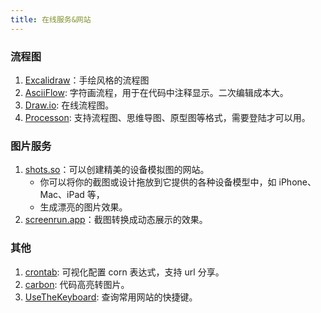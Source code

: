 ```yaml
---
title: 在线服务&网站
---
```


### 流程图

1. [Excalidraw](https://excalidraw.com/)：手绘风格的流程图 <Badge rate={5} github="https://github.com/excalidraw/excalidraw" />
2. [AsciiFlow](http://asciiflow.cn/): 字符画流程，用于在代码中注释显示。二次编辑成本大。 <Badge rate={3} />
3. [Draw.io](https://draw.io): 在线流程图。
4. [Processon](https://www.processon.com/): 支持流程图、思维导图、原型图等格式，需要登陆才可以用。<Badge rate={3.5} />

### 图片服务

1. [shots.so](https://shots.so/)：可以创建精美的设备模拟图的网站。
   - 你可以将你的截图或设计拖放到它提供的各种设备模型中，如 iPhone、Mac、iPad 等，
   - 生成漂亮的图片效果。
2. [screenrun.app](https://screenrun.app/)：截图转换成动态展示的效果。

### 其他

1. [crontab](https://crontab.guru/): 可视化配置 corn 表达式，支持 url 分享。
2. [carbon](https://carbon.now.sh/): 代码高亮转图片。<Badge rate={5} />
3. [UseTheKeyboard](https://usethekeyboard.com/): 查询常用网站的快捷键。

